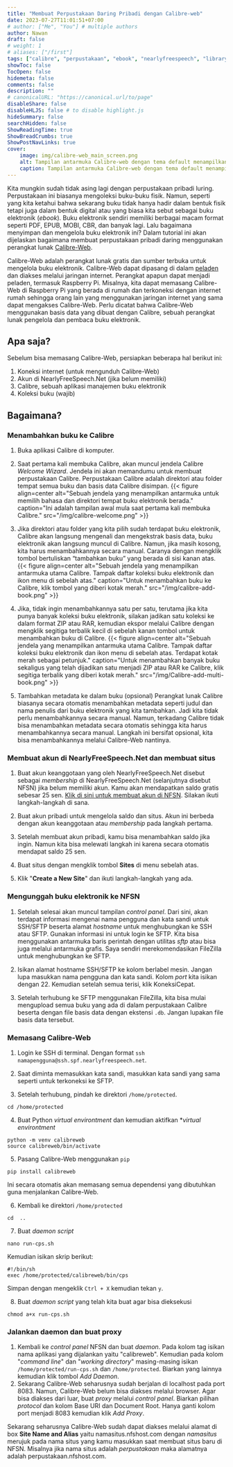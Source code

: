 ```yaml
---
title: "Membuat Perpustakaan Daring Pribadi dengan Calibre-web"
date: 2023-07-27T11:01:51+07:00
# author: ["Me", "You"] # multiple authors
author: Nawan
draft: false
# weight: 1
# aliases: ["/first"]
tags: ["calibre", "perpustakaan", "ebook", "nearlyfreespeech", "library", "self-hosting"]
showToc: false
TocOpen: false
hidemeta: false
comments: false
description: ""
# canonicalURL: "https://canonical.url/to/page"
disableShare: false
disableHLJS: false # to disable highlight.js
hideSummary: false
searchHidden: false
ShowReadingTime: true
ShowBreadCrumbs: true
ShowPostNavLinks: true
cover:
    image: img/calibre-web_main_screen.png
    alt: Tampilan antarmuka Calibre-web dengan tema default menampilkan koleksi-koleksi buku elektronik.
    caption: Tampilan antarmuka Calibre-web dengan tema default menampilkan koleksi-koleksi buku elektronik. Lisensi GPL v3.
---
```


Kita mungkin sudah tidak asing lagi dengan perpustakaan pribadi luring. Perpustakaan ini biasanya mengoleksi buku-buku fisik. Namun, seperti yang kita ketahui bahwa sekarang buku tidak hanya hadir dalam bentuk fisik tetapi juga dalam bentuk digital atau yang biasa kita sebut sebagai buku elektronik (*ebook*). Buku elektronik sendiri memiliki berbagai macam format seperti PDF, EPUB, MOBI, CBR, dan banyak lagi. Lalu bagaimana menyimpan dan mengelola buku elektronik ini? Dalam tutorial ini akan dijelaskan bagaimana membuat perpustakaan pribadi daring menggunakan perangkat lunak [Calibre-Web](https://github.com/janeczku/calibre-web).

Calibre-Web adalah perangkat lunak gratis dan sumber terbuka untuk mengelola buku elektronik. Calibre-Web dapat dipasang di dalam [peladen](https://id.wikipedia.org/wiki/peladen) dan diakses melalui jaringan internet. Perangkat apapun dapat menjadi peladen, termasuk Raspberry Pi. Misalnya, kita dapat memasang Calibre-Web di Raspberry Pi yang berada di rumah dan terkoneksi dengan internet rumah sehingga orang lain yang menggunakan jaringan internet yang sama dapat mengakses Calibre-Web. Perlu dicatat bahwa Calibre-Web menggunakan basis data yang dibuat dengan Calibre, sebuah perangkat lunak pengelola dan pembaca buku elektronik.

## Apa saja?

Sebelum bisa memasang Calibre-Web, persiapkan beberapa hal berikut ini:
1. Koneksi internet (untuk mengunduh Calibre-Web)
2. Akun di NearlyFreeSpeech.Net (jika belum memiliki)
3. Calibre, sebuah aplikasi manajemen buku elektronik
4. Koleksi buku (wajib)

## Bagaimana?
### Menambahkan buku ke Calibre

1. Buka aplikasi Calibre di komputer.

2. Saat pertama kali membuka Calibre, akan muncul jendela Calibre *Welcome Wizard*. Jendela ini akan memandumu untuk membuat perpustakaan Calibre. Perpustakaan Calibre adalah direktori atau folder tempat semua buku dan basis data Calibre disimpan.
{{< figure align=center alt="Sebuah jendela yang menampilkan antarmuka untuk memilih bahasa dan direktori tempat buku elektronik berada." caption="Ini adalah tampilan awal mula saat pertama kali membuka Calibre." src="/img/calibre-welcome.png" >}}

3. Jika direktori atau folder yang kita pilih sudah terdapat buku elektronik, Calibre akan langsung mengenali dan mengekstrak basis data, buku elektronik akan langsung muncul di Calibre. Namun, jika masih kosong, kita harus menambahkannya secara manual. Caranya dengan mengklik tombol bertuliskan “tambahkan buku” yang berada di sisi kanan atas.
{{< figure align=center alt="Sebuah jendela yang menampilkan antarmuka utama Calibre. Tampak daftar koleksi buku elektronik dan ikon menu di sebelah atas." caption="Untuk menambahkan buku ke Calibre, klik tombol yang diberi kotak merah." src="/img/calibre-add-book.png" >}}

4. Jika, tidak ingin menambahkannya satu per satu, terutama jika kita punya banyak koleksi buku elektronik, silakan jadikan satu koleksi ke dalam format ZIP atau RAR, kemudian ekspor melalui Calibre dengan mengklik segitiga terbalik kecil di sebelah kanan tombol untuk menambahkan buku di Calibre.
{{< figure align=center alt="Sebuah jendela yang menampilkan antarmuka utama Calibre. Tampak daftar koleksi buku elektronik dan ikon menu di sebelah atas. Terdapat kotak merah sebagai petunjuk." caption="Untuk menambahkan banyak buku sekaligus yang telah dijadikan satu menjadi ZIP atau RAR ke Calibre, klik segitiga terbalik yang diberi kotak merah." src="/img/Calibre-add-multi-book.png" >}}

5. Tambahkan metadata ke dalam buku (opsional)
Perangkat lunak Calibre biasanya secara otomatis menambahkan metadata seperti judul dan nama penulis dari buku elektronik yang kita tambahkan. Jadi kita tidak perlu menambahkannya secara manual. Namun, terkadang Calibre tidak bisa menambahkan metadata secara otomatis sehingga kita harus menambahkannya secara manual. Langkah ini bersifat opsional, kita bisa menambahkannya melalui Calibre-Web nantinya.

### Membuat akun di NearlyFreeSpeech.Net dan membuat situs

1. Buat akun keanggotaan yang oleh NearlyFreeSpeech.Net disebut sebagai *membership* di NearlyFreeSpeech.Net (selanjutnya disebut NFSN) jika belum memiliki akun. Kamu akan mendapatkan saldo gratis sebesar 25 sen. [Klik di sini untuk membuat akun di NFSN](https://www.nearlyfreespeech.net/signup). Silakan ikuti langkah-langkah di sana.

2. Buat akun pribadi untuk mengelola saldo dan situs. Akun ini berbeda dengan akun keanggotaan atau *membership* pada langkah pertama.

3. Setelah membuat akun pribadi, kamu bisa menambahkan saldo jika ingin. Namun kita bisa melewati langkah ini karena secara otomatis mendapat saldo 25 sen.

4. Buat situs dengan mengklik tombol **Sites** di menu sebelah atas.

5. Klik "**Create a New Site**" dan ikuti langkah-langkah yang ada.

### Mengunggah buku elektronik ke NFSN

1. Setelah selesai akan muncul tampilan *control panel*. Dari sini, akan terdapat informasi mengenai nama pengguna dan kata sandi untuk SSH/SFTP beserta alamat *hostname* untuk menghubungkan ke SSH atau SFTP. Gunakan informasi ini untuk login ke SFTP. Kita bisa menggunakan antarmuka baris perintah dengan utilitas *sftp* atau bisa juga melalui antarmuka grafis. Saya sendiri merekomendasikan FileZilla untuk menghubungkan ke SFTP.

2. Isikan alamat hostname SSH/SFTP ke kolom berlabel mesin. Jangan lupa masukkan nama pengguna dan kata sandi. Kolom *port* kita isikan dengan 22. Kemudian setelah semua terisi, klik KoneksiCepat.

3. Setelah terhubung ke SFTP menggunakan FileZilla, kita bisa mulai mengupload semua buku yang ada di dalam perpustakaan Calibre beserta dengan file basis data dengan ekstensi `.db`.  Jangan lupakan file basis data tersebut.

### Memasang Calibre-Web
1. Login ke SSH di terminal. Dengan format `ssh namapengguna@ssh.spf.nearlyfreespeech.net`.

2. Saat diminta memasukkan kata sandi, masukkan kata sandi yang sama seperti untuk terkoneksi ke SFTP.

3. Setelah terhubung, pindah ke direktori `/home/protected`.
```
cd /home/protected
```

4. Buat Python *virtual environtment* dan kemudian aktifkan **virtual environtment*
```
python -m venv calibreweb
source calibreweb/bin/activate
```

5. Pasang Calibre-Web menggunakan `pip`
```
pip install calibreweb
```
Ini secara otomatis akan memasang semua dependensi yang dibutuhkan guna menjalankan Calibre-Web.

6. Kembali ke direktori `/home/protected`
```
cd  ..
```

7. Buat *daemon script*
```
nano run-cps.sh
```
Kemudian isikan skrip berikut:
```
#!/bin/sh
exec /home/protected/calibreweb/bin/cps
```
Simpan dengan mengeklik `Ctrl + X` kemudian tekan `y`.

8. Buat *daemon script* yang telah kita buat agar bisa dieksekusi
```
chmod a+x run-cps.sh
```

### Jalankan daemon dan buat proxy
1. Kembali ke *control panel* NFSN dan buat *daemon*. Pada kolom tag isikan nama aplikasi yang dijalankan yaitu "calibreweb". Kemudian pada kolom "*command line*" dan "*working directory*" masing-masing isikan `/home/protected/run-cps.sh` dan `/home/protected`. Biarkan yang lainnya kemudian klik tombol *Add Daemon*.
2. Sekarang Calibre-Web seharusnya sudah berjalan di localhost pada port 8083. Namun, Calibre-Web belum bisa diakses melalui browser. Agar bisa diakses dari luar, buat *proxy* melalui *control panel*. Biarkan pilihan *protocol* dan kolom Base URI dan Document Root. Hanya ganti kolom port menjadi 8083 kemudian klik *Add Proxy*.


Sekarang seharusnya Calibre-Web sudah dapat diakses melalui alamat di box **Site Name and Alias** yaitu namasitus.nfshost.com dengan *namasitus* merujuk pada nama situs yang kamu masukkan saat membuat situs baru di NFSN. Misalnya jika nama situs adalah *perpustakaan* maka alamatnya adalah perpustakaan.nfshost.com.
